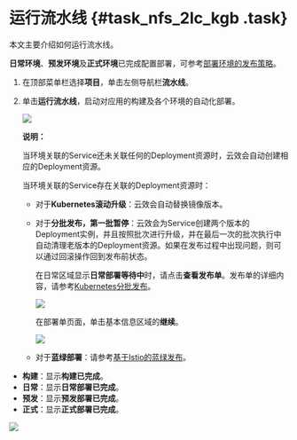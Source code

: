 # 运行流水线 {#task_nfs_2lc_kgb .task}

本文主要介绍如何运行流水线。

**日常环境**、**预发环境**及**正式环境**已完成配置部署，可参考[部署环境的发布策略](cn.zh-CN/最佳实践/DevOps/Kubernetes基于云效的DevOps实践/部署环境的发布策略.md#)。

1.  在顶部菜单栏选择**项目**，单击左侧导航栏**流水线**。 
2.  单击**运行流水线**，启动对应用的构建及各个环境的自动化部署。 

    ![](http://static-aliyun-doc.oss-cn-hangzhou.aliyuncs.com/assets/img/93056/154717518336841_zh-CN.png)

    **说明：** 

    当环境关联的Service还未关联任何的Deployment资源时，云效会自动创建相应的Deployment资源。

    当环境关联的Service存在关联的Deployment资源时：

    -   对于**Kubernetes滚动升级**：云效会自动替换镜像版本。
    -   对于**分批发布，第一批暂停**：云效会为Service创建两个版本的Deployment实例，并且按照批次进行升级，并在最后一次的批次执行中自动清理老版本的Deployment资源。如果在发布过程中出现问题，则可以通过回滚操作回到发布前状态。

        在日常区域显示**日常部署等待中**时，请点击**查看发布单**。发布单的详细内容，请参考[Kubernetes分批发布](https://help.aliyun.com/document_detail/96666.html)。

        ![](http://static-aliyun-doc.oss-cn-hangzhou.aliyuncs.com/assets/img/93056/154717518336968_zh-CN.png)

        在部署单页面，单击基本信息区域的**继续**。

        ![](http://static-aliyun-doc.oss-cn-hangzhou.aliyuncs.com/assets/img/93056/154717518336970_zh-CN.png)

    -   对于**蓝绿部署**：请参考[基于Istio的蓝绿发布](https://help.aliyun.com/document_detail/101762.html)。

-   **构建**：显示**构建已完成**。
-   **日常**：显示**日常部署已完成**。
-   **预发**：显示**预发部署已完成**。
-   **正式**：显示**正式部署已完成**。

![](http://static-aliyun-doc.oss-cn-hangzhou.aliyuncs.com/assets/img/93056/154717518436885_zh-CN.png)

